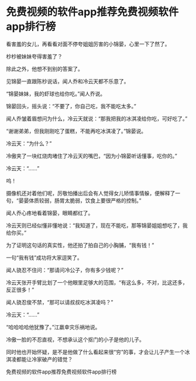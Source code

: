 # 免费视频的软件app推荐免费视频软件app排行榜

看害羞的女儿，再看看对面不停夸姐姐厉害的小锦晏，心里一下了然了。

杪杪被妹妹夸得害羞了？

除此之外，他想不到别的答案了。

见锦晏一直跟陈杪说话，闻人乔和冷云天都不乐意了。

“锦晏妹妹，我的虾球也给你吃。”闻人乔说。

锦晏回头，摇头说：“不要了，你自己吃，我不能吃太多。”

闻人乔皱着眉想问为什么，冷云天就说：“那我把我的冰淇凌给你吃，可好吃了。”

“谢谢弟弟，但我刚刚吃了蛋糕，不能再吃冰淇凌了。”锦晏说。

冷云天：“为什么？”

冷傲夹了一块红烧肉堵住了冷云天的嘴巴，“因为小锦晏听话懂事，吃你的。”

冷云天：“……”

呜！

摄像机还对着他们呢，厉敬怕播出后会有人觉得女儿矫情事情躲，便解释了一句，“晏晏体质较弱，肠胃太脆弱，饮食上要很严格的控制。”

闻人乔心疼地看着锦晏，眼睛都红了。

冷云天则已经似懂非懂地说：“我知道了，现在不能吃，那等锦晏姐姐想吃了，我给你买。”

为了证明这句话的真实性，他还拍了拍自己的小胸脯，“我有钱！”

一句“我有钱”成功将大家逗笑了。

闻人骁忍不住问：“那请问冷公子，你有多少钱呢？”

冷云天张开手臂比划了一个他眼里足够大的范围，“有这么多，不对，比这还多，反正很多！”

闻人骁忍俊不禁，“那可以请叔叔吃冰淇凌吗？”

冷云天：“……”

“哈哈哈哈他犹豫了。”江嬴幸灾乐祸地说。

冷傲一脸的不忍直视，不想承认这个抠门的小子是他的儿子。

同时他也开始怀疑，是不是他做了什么看起来很“穷”的事，才会让儿子产生一个冰淇凌都能让冷家破产的错觉？

免费视频的软件app推荐免费视频软件app排行榜
